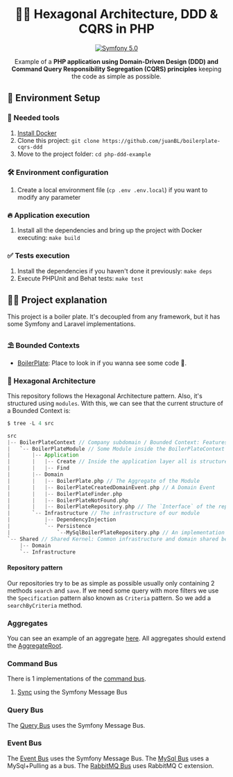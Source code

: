 <h1 align="center">
  🐘🎯 Hexagonal Architecture, DDD & CQRS in PHP
</h1>

<p align="center">
    <a href="#"><img src="https://img.shields.io/badge/Symfony-5.0-purple.svg?style=flat-square&logo=symfony" alt="Symfony 5.0"/></a>
</p>

<p align="center">
  Example of a <strong>PHP application using Domain-Driven Design (DDD) and Command Query Responsibility Segregation
  (CQRS) principles</strong> keeping the code as simple as possible.
  <br />
</p>

## 🚀 Environment Setup


### 🐳 Needed tools

1. [Install Docker](https://www.docker.com/get-started)
2. Clone this project: `git clone https://github.com/juanBL/boilerplate-cqrs-ddd`
3. Move to the project folder: `cd php-ddd-example`

### 🛠️ Environment configuration

1. Create a local environment file (`cp .env .env.local`) if you want to modify any parameter

### 🔥 Application execution

1. Install all the dependencies and bring up the project with Docker executing: `make build`

### ✅ Tests execution

1. Install the dependencies if you haven't done it previously: `make deps`
2. Execute PHPUnit and Behat tests: `make test`

## 👩‍💻 Project explanation

This project is a boiler plate. It's decoupled from any framework, but it has
some Symfony and Laravel implementations.

### ⛱️ Bounded Contexts

* [BoilerPlate](src/BoilerPlateContext): Place to look in if you wanna see some code 🙂.

### 🎯 Hexagonal Architecture

This repository follows the Hexagonal Architecture pattern. Also, it's structured using `modules`.
With this, we can see that the current structure of a Bounded Context is:

```scala
$ tree -L 4 src

src
|-- BoilerPlateContext // Company subdomain / Bounded Context: Features related to one of the company business lines / products
|   `-- BoilerPlateModule // Some Module inside the BoilerPlateContext context
|       |-- Application
|       |   |-- Create // Inside the application layer all is structured by actions
|       |   |-- Find
|       |-- Domain
|       |   |-- BoilerPlate.php // The Aggregate of the Module
|       |   |-- BoilerPlateCreatedDomainEvent.php // A Domain Event
|       |   |-- BoilerPlateFinder.php
|       |   |-- BoilerPlateNotFound.php
|       |   |-- BoilerPlateRepository.php // The `Interface` of the repository is inside Domain
|       `-- Infrastructure // The infrastructure of our module
|           |-- DependencyInjection
|           `-- Persistence
|               `--MySqlBoilerPlateRepository.php // An implementation of the repository
`-- Shared // Shared Kernel: Common infrastructure and domain shared between the different Bounded Contexts
    |-- Domain
    `-- Infrastructure
```

#### Repository pattern
Our repositories try to be as simple as possible usually only containing 2 methods `search` and `save`.
If we need some query with more filters we use the `Specification` pattern also known as `Criteria` pattern. So we add a
`searchByCriteria` method.

### Aggregates
You can see an example of an aggregate [here](src/BoilerPlateContext/BoilerPlateModule/Domain/BoilerPlate.php). All aggregates should
extend the [AggregateRoot](src/Shared/Domain/Aggregate/AggregateRoot.php).

### Command Bus
There is 1 implementations of the [command bus](src/Shared/Domain/Bus/Command/CommandBus.php).
1. [Sync](src/Shared/Infrastructure/Bus/Command/InMemorySymfonyCommandBus.php) using the Symfony Message Bus

### Query Bus
The [Query Bus](src/Shared/Infrastructure/Bus/Query/InMemorySymfonyQueryBus.php) uses the Symfony Message Bus.

### Event Bus
The [Event Bus](src/Shared/Infrastructure/Bus/Event/InMemory/InMemorySymfonyEventBus.php) uses the Symfony Message Bus.
The [MySql Bus](src/Shared/Infrastructure/Bus/Event/MySql/MySqlDoctrineEventBus.php) uses a MySql+Pulling as a bus.
The [RabbitMQ Bus](src/Shared/Infrastructure/Bus/Event/RabbitMq/RabbitMqEventBus.php) uses RabbitMQ C extension.
